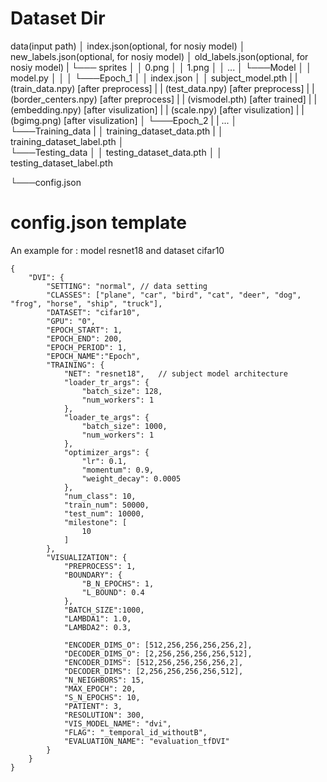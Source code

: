 # Dataset Dir

data(input path)
│   index.json(optional, for nosiy model)
│   new_labels.json(optional, for nosiy model) 
│   old_labels.json(optional, for nosiy model)
|
└─── sprites
│    │ 0.png
│    │ 1.png
│    │ ...
│
└───Model
│   │   model.py
│   │
│   └───Epoch_1
│       │   index.json
│       │   subject_model.pth
|       |   (train_data.npy)     [after preprocess]
|       |   (test_data.npy)      [after preprocess]
|       |   (border_centers.npy) [after preprocess]
|       |   (vismodel.pth)       [after trained]
|       |   (embedding.npy)      [after visulization]
|       |   (scale.npy)          [after visulization]
|       |   (bgimg.png)          [after visulization]
│   └───Epoch_2
|       |   ...
│   
└───Training_data
|   │   training_dataset_data.pth
|   │   training_dataset_label.pth
│   
└───Testing_data
│   │   testing_dataset_data.pth
│   │   testing_dataset_label.pth

└───config.json

# config.json template
An example for : model resnet18 and dataset cifar10
```
{
    "DVI": {
        "SETTING": "normal", // data setting
        "CLASSES": ["plane", "car", "bird", "cat", "deer", "dog", "frog", "horse", "ship", "truck"], 
        "DATASET": "cifar10",
        "GPU": "0",
        "EPOCH_START": 1,
        "EPOCH_END": 200,
        "EPOCH_PERIOD": 1,
        "EPOCH_NAME":"Epoch",
        "TRAINING": {
            "NET": "resnet18",   // subject model architecture
            "loader_tr_args": {
                "batch_size": 128,
                "num_workers": 1
            },
            "loader_te_args": {
                "batch_size": 1000,
                "num_workers": 1
            },
            "optimizer_args": {
                "lr": 0.1,
                "momentum": 0.9,
                "weight_decay": 0.0005
            },
            "num_class": 10,
            "train_num": 50000,
            "test_num": 10000,
            "milestone": [
                10
            ]
        },
        "VISUALIZATION": {
            "PREPROCESS": 1,
            "BOUNDARY": {
                "B_N_EPOCHS": 1,
                "L_BOUND": 0.4
            },
            "BATCH_SIZE":1000,
            "LAMBDA1": 1.0,
            "LAMBDA2": 0.3,
       
            "ENCODER_DIMS_O": [512,256,256,256,256,2],
            "DECODER_DIMS_O": [2,256,256,256,256,512],
            "ENCODER_DIMS": [512,256,256,256,256,2],
            "DECODER_DIMS": [2,256,256,256,256,512],
            "N_NEIGHBORS": 15,
            "MAX_EPOCH": 20,
            "S_N_EPOCHS": 10,
            "PATIENT": 3,
            "RESOLUTION": 300,
            "VIS_MODEL_NAME": "dvi",
            "FLAG": "_temporal_id_withoutB",
            "EVALUATION_NAME": "evaluation_tfDVI"
        }
    }
}

```

